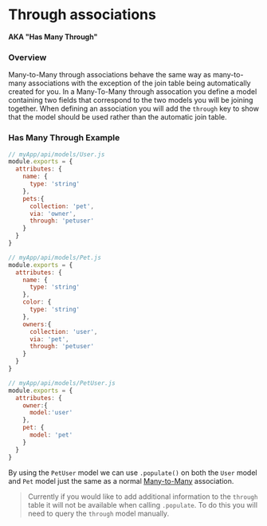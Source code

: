 # Through associations

**AKA "Has Many Through"**

### Overview

Many-to-Many through associations behave the same way as many-to-many associations with the exception
of the join table being automatically created for you. In a Many-To-Many through assocation you define a model containing two fields that correspond to the two models you will be joining together. When defining an association you will add the `through` key to show that the model should be used rather than the automatic join table.

### Has Many Through Example

```javascript
// myApp/api/models/User.js
module.exports = {
  attributes: {
    name: {
      type: 'string'
    },
    pets:{
      collection: 'pet',
      via: 'owner',
      through: 'petuser'
    }
  }
}
```

```javascript
// myApp/api/models/Pet.js
module.exports = {
  attributes: {
    name: {
      type: 'string'
    },
    color: {
      type: 'string'
    },
    owners:{
      collection: 'user',
      via: 'pet',
      through: 'petuser'
    }
  }
}
```

```javascript
// myApp/api/models/PetUser.js
module.exports = {
  attributes: {
    owner:{
      model:'user'
    },
    pet: {
      model: 'pet'
    }
  }
}
```

By using the `PetUser` model we can use `.populate()` on both the `User` model and `Pet` model just the same as a normal [Many-to-Many](http://sailsjs.com/documentation/concepts/models-and-orm/associations/many-to-many) association.

> Currently if you would like to add additional information to the `through` table it will not be available when calling `.populate`. To do this you will need to query the `through` model manually.



<docmeta name="displayName" value="Through associations">

